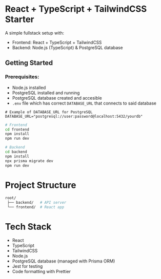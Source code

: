 # React + TypeScript + TailwindCSS Starter

A simple fullstack setup with:

- Frontend: React + TypeScript + TailwindCSS<br/>
- Backend: Node.js (TypeScript) & PostgreSQL database

## Getting Started

### Prerequisites:

- Node.js installed
- PostgreSQL installed and running
- PostgreSQL database created and accesible
- `.env` file which has correct `DATABASE_URL` that connects to said database

```env
# Example of DATABASE_URL for PostgreSQL
DATABASE_URL="postgresql://user:password@localhost:5432/yourdb"
```

```bash
# Frontend
cd frontend
npm install
npm run dev

# Backend
cd backend
npm install
npx prisma migrate dev
npm run dev
```

# Project Structure

```bash
root/
 ├── backend/   # API server
 └── frontend/  # React app
```

# Tech Stack

- React
- TypeScript
- TailwindCSS
- Node.js
- PostgreSQL database (managed with Prisma ORM)
- Jest for testing
- Code formatting with Prettier
